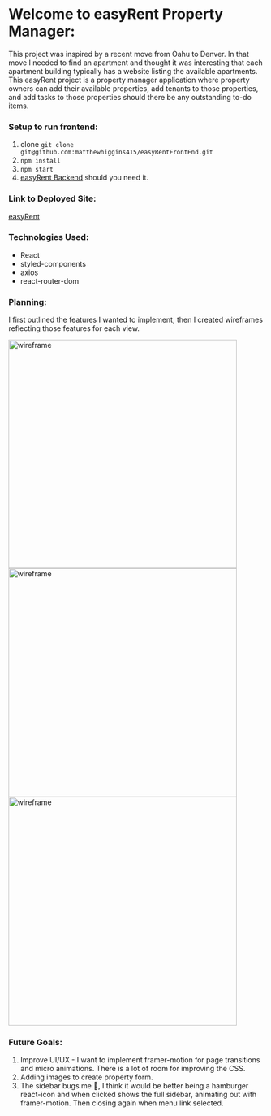 # Welcome to easyRent Property Manager: 
This project was inspired by a recent move from Oahu to Denver. In that move I needed to find an apartment and thought it was interesting that each apartment building typically has a website listing the available apartments. This easyRent project is a property manager application where property owners can add their available properties, add tenants to those properties, and add tasks to those properties should there be any outstanding to-do items. 

### Setup to run frontend: 
1. clone ``` git clone git@github.com:matthewhiggins415/easyRentFrontEnd.git ```
2. ``` npm install ```
3. ``` npm start ```  
4. [easyRent Backend](https://github.com/matthewhiggins415/tenant-organizer-fullstack) should you need it. 
   
### Link to Deployed Site: 
[easyRent](https://matthewhiggins415.github.io/easyRentFrontEnd/)

### Technologies Used: 
- React 
- styled-components
- axios
- react-router-dom

### Planning: 
I first outlined the features I wanted to implement, then I created wireframes reflecting those features for each view. 

<img src="https://user-images.githubusercontent.com/67120920/160937136-186bbff6-1f6c-4928-b8f8-7aa8c0f50870.jpg" alt="wireframe" style="width:450px; height: 450px; margin: 0 auto;">

<img src="https://user-images.githubusercontent.com/67120920/160937233-78832a58-82f7-46b4-9ed0-c0cc1bd84073.jpg" alt="wireframe" style="width:450px; height: 450px; margin: 0 auto;">

<img src="https://user-images.githubusercontent.com/67120920/160937241-56fcec06-32be-4c32-a0ce-61c6186d9a42.jpg" alt="wireframe" style="width:450px; height: 450px; margin: 0 auto;">

### Future Goals: 
1. Improve UI/UX - I want to implement framer-motion for page transitions and micro animations. There is a lot of room for improving the CSS. 
2. Adding images to create property form. 
3. The sidebar bugs me 🐞, I think it would be better being a hamburger react-icon and when clicked shows the full sidebar, animating out with framer-motion. Then closing again when menu link selected.  
